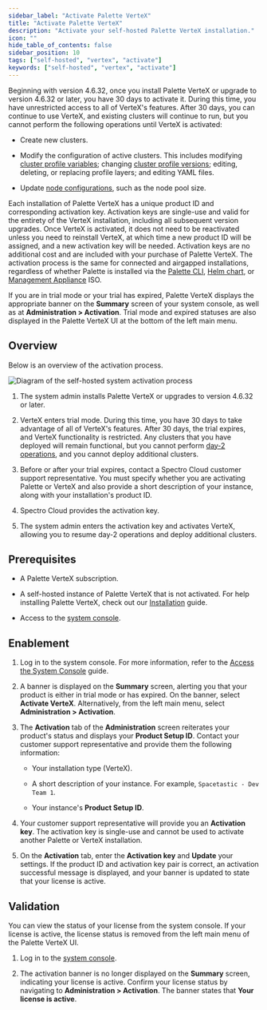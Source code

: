 ```yaml
---
sidebar_label: "Activate Palette VerteX"
title: "Activate Palette VerteX"
description: "Activate your self-hosted Palette VerteX installation."
icon: ""
hide_table_of_contents: false
sidebar_position: 10
tags: ["self-hosted", "vertex", "activate"]
keywords: ["self-hosted", "vertex", "activate"]
---
```


Beginning with version 4.6.32, once you install Palette VerteX or upgrade to version 4.6.32 or later, you have 30 days
to activate it. During this time, you have unrestricted access to all of VerteX's features. After 30 days, you can
continue to use VerteX, and existing clusters will continue to run, but you cannot perform the following operations
until VerteX is activated:

- Create new clusters.

- Modify the configuration of active clusters. This includes modifying
  [cluster profile variables](../../../../profiles/cluster-profiles/create-cluster-profiles/define-profile-variables/define-profile-variables.md);
  changing [cluster profile versions](../../../../clusters/cluster-management/cluster-updates.md#enablement); editing,
  deleting, or replacing profile layers; and editing YAML files.

- Update [node configurations](../../../../clusters/cluster-management/node-pool.md), such as the node pool size.

Each installation of Palette VerteX has a unique product ID and corresponding activation key. Activation keys are
single-use and valid for the entirety of the VerteX installation, including all subsequent version upgrades. Once VerteX
is activated, it does not need to be reactivated unless you need to reinstall VerteX, at which time a new product ID
will be assigned, and a new activation key will be needed. Activation keys are no additional cost and are included with
your purchase of Palette VerteX. The activation process is the same for connected and airgapped installations,
regardless of whether Palette is installed via the [Palette CLI](../../../../automation/palette-cli/palette-cli.md),
[Helm chart](../../kubernetes/install/install.md), or
[Management Appliance](../../management-appliance/management-appliance.md) ISO.

If you are in trial mode or your trial has expired, Palette VerteX displays the appropriate banner on the **Summary**
screen of your system console, as well as at **Administration > Activation**. Trial mode and expired statuses are also
displayed in the Palette VerteX UI at the bottom of the left main menu.

## Overview

Below is an overview of the activation process.

![Diagram of the self-hosted system activation process](/enterprise-version_activate-installation_system-activation-diagram.webp)

1. The system admin installs Palette VerteX or upgrades to version 4.6.32 or later.
2. VerteX enters trial mode. During this time, you have 30 days to take advantage of all of VerteX's features. After 30
   days, the trial expires, and VerteX functionality is restricted. Any clusters that you have deployed will remain
   functional, but you cannot perform [day-2 operations](../../../../clusters/cluster-management/cluster-management.md),
   and you cannot deploy additional clusters.

3. Before or after your trial expires, contact a Spectro Cloud customer support representative. You must specify whether
   you are activating Palette or VerteX and also provide a short description of your instance, along with your
   installation's product ID.

4. Spectro Cloud provides the activation key.

5. The system admin enters the activation key and activates VerteX, allowing you to resume day-2 operations and deploy
   additional clusters.

## Prerequisites

- A Palette VerteX subscription.

- A self-hosted instance of Palette VerteX that is not activated. For help installing Palette VerteX, check out our
  [Installation](../install/install.md) guide.

- Access to the [system console](../../system-management/system-management.md#access-the-system-console).

## Enablement

1. Log in to the system console. For more information, refer to the
   [Access the System Console](../../system-management/system-management.md#access-the-system-console) guide.

2. A banner is displayed on the **Summary** screen, alerting you that your product is either in trial mode or has
   expired. On the banner, select **Activate VerteX**. Alternatively, from the left main menu, select **Administration >
   Activation**.

3. The **Activation** tab of the **Administration** screen reiterates your product's status and displays your **Product
   Setup ID**. Contact your customer support representative and provide them the following information:

   - Your installation type (VerteX).

   - A short description of your instance. For example, `Spacetastic - Dev Team 1`.

   - Your instance's **Product Setup ID**.

4. Your customer support representative will provide you an **Activation key**. The activation key is single-use and
   cannot be used to activate another Palette or VerteX installation.
5. On the **Activation** tab, enter the **Activation key** and **Update** your settings. If the product ID and
   activation key pair is correct, an activation successful message is displayed, and your banner is updated to state
   that your license is active.

## Validation

You can view the status of your license from the system console. If your license is active, the license status is
removed from the left main menu of the Palette VerteX UI.

1. Log in to the [system console](../../system-management/system-management.md#access-the-system-console).

2. The activation banner is no longer displayed on the **Summary** screen, indicating your license is active. Confirm
   your license status by navigating to **Administration > Activation**. The banner states that **Your license is
   active**.
